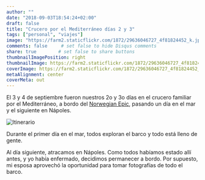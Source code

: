 ```yaml
---
author: ""
date: "2018-09-03T18:54:24+02:00"
draft: false
title: "Crucero por el Mediterráneo días 2 y 3"
tags: ["personal", "viajes"]
image: "https://farm2.staticflickr.com/1872/29636046727_4f81824452_k.jpg"
comments: false     # set false to hide Disqus comments
share: true        # set false to share buttons
thumbnailImagePosition: right
thumbnailImage: https://farm2.staticflickr.com/1872/29636046727_4f81824452_k.jpg
coverImage: https://farm2.staticflickr.com/1872/29636046727_4f81824452_k.jpg
metaAlignment: center
coverMeta: out
---
```


El 3 y 4 de septiembre fueron nuestros 2o y 3o días en el crucero familiar por el Mediterráneo, a bordo del [Norwegian Epic](https://www.ncl.com/ca/en/cruises/7-day-western-mediterranean-from-barcelona-EPIC7BCNNAPCIVLIVCEQPMIBCN/schedule?&itineraryCode=EPIC7BCNNAPCIVLIVCEQPMIBCN&customerStoriesCurrentPage=1&customerStoriesPageSize=3), pasando un día en el mar y el siguiente en Nápoles.

<!--more-->

![Itinerario](https://www.ncl.com/sites/default/files/7D_WMed_Bar_NPLS_PM_Bar.gif)

Durante el primer día en el mar, todos exploran el barco y todo está lleno de gente.

Al día siguiente, atracamos en Nápoles. Como todos habíamos estado allí antes, y yo había enfermado, decidimos permanecer a bordo. Por supuesto, mi esposa aprovechó la oportunidad para tomar fotografías de todo el barco.

<div id="flickrembed"></div><div style="position:absolute; top:-70px; display:block; text-align:center; z-index:-1;"></div><script src='https://flickrembed.com/embed_v2.js.php?source=flickr&layout=responsive&input=www.flickr.com/photos/jcortell/albums/72157671698262697&sort=5&by=album&theme=default&scale=fill&limit=100&skin=default&autoplay=true'></script>
